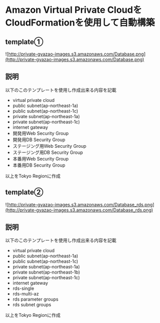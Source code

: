 # Amazon Virtual Private CloudをCloudFormationを使用して自動構築
## template①
![http://private-gyazao-images.s3.amazonaws.com/Database.png](http://private-gyazao-images.s3.amazonaws.com/Database.png)
## 説明
以下のこのテンプレートを使用し作成出来る内容を記載
- virtual private cloud
- public subnet(ap-northeast-1a)
- public subnet(ap-northeast-1c)
- private subnet(ap-northeast-1a)
- private subnet(ap-northeast-1c)
- internet gateway
- 開発用Web Security Group
- 開発用DB Security Group
- ステージング用Web Security Group
- ステージング用DB Security Group
- 本番用Web Security Group
- 本番用DB Security Group

以上をTokyo Regionに作成

## template②
![http://private-gyazao-images.s3.amazonaws.com/Database_rds.png](http://private-gyazao-images.s3.amazonaws.com/Database_rds.png)
## 説明
以下のこのテンプレートを使用し作成出来る内容を記載
- virtual private cloud
- public subnet(ap-northeast-1a)
- public subnet(ap-northeast-1c)
- private subnet(ap-northeast-1a)
- private subnet(ap-northeast-1b)
- private subnet(ap-northeast-1c)
- internet gateway
- rds-single
- rds-multi-az
- rds parameter groups
- rds subnet groups

以上をTokyo Regionに作成
